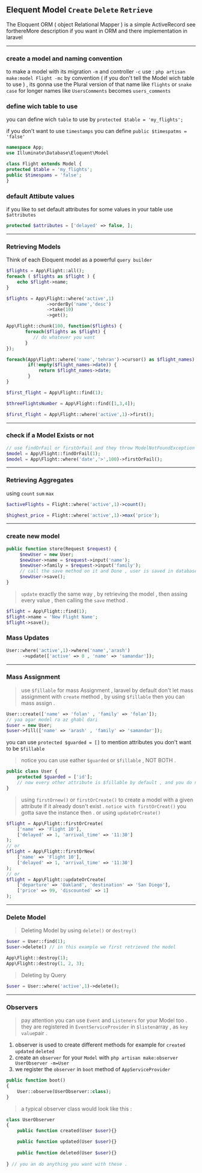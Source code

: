 ## Elequent Model `Create` `Delete` `Retrieve`

The Eloquent ORM ( object Relational Mapper ) is a simple ActiveRecord
see forthereMore description if you want in ORM and there implementation in laravel

---

### create a model and naming convention

to make a model with its migration `-m` and controller `-c` use : `php artisan make:model Flight -mc`
by convention ( if you don't tell the Model wich table to use ) , its gonna use the Plural version of that name like `flights` or `snake case` for longer names like `UsersComments` becomes `users_comments`

### define wich table to use
you can define wich `table` to use by `protected $table = 'my_flights';`

if you don't want to use `timestamps` you can define `public $timespatms = 'false'`

```php
namespace App;
use Illuminate\Database\Eloquent\Model

class Flight extends Model {
protected $table = 'my_flights';
public $timespams = 'false';
}
```

### default Attibute values
if you like to set default attributes for some values in your table use `$attributes`

```php
protected $attributes = ['delayed' => false, ];
```

---


### Retrieving Models
Think of each Eloquent model as a powerful `query builder`

```php
$flights = App\Flight::all();
foreach ( $flights as $flight ) {
    echo $flight->name;
}
```

```php
$flights = App\Flight::where('active',1)
               ->orderBy('name','desc')
               ->take(10)
               ->get();
```


```php
App\Flight::chunk(100, function($flights) {
       foreach($flights as $flight) {
          // do whatever you want
       }
});
```

```php
foreach(App\Flight::where('name','tehran')->cursor() as $flight_names) {
        if(!empty($flight_names->date)) {
            return $flight_names->date;
        }
}
```

```php
$first_flight = App\Flight::find(1);

$threeFlightsNumber = App\Flight::find([1,3,4]);

$first_flight = App\Flight::where('active',1)->first();
```

---


### check if a Model Exists or not

```php
// use findOrFail or firstOrFail and they throw ModelNotFoundException if a Model does not exist , it would return page not found or 404
$model = App\Flight::findOrFail(1);
$model = App\Flight::where('date','>',100)->firstOrFail();
```

---

### Retrieving Aggregates

using `count` `sum` `max`

```php
$activeFlights = Flight::where('active',1)->count();

$highest_price = Flight::where('active',1)->max('price');
```

---

### create new model
```php
public function store(Request $request) {
     $newUser = new User;
     $newUser->name = $request->input('name');
     $newUser->family = $request->input('family');
     // call the save method on it and Done , user is saved in database .
     $newUser->save();
}
```

> `update` exactly the same way , by retrieving the model , then assing every value , then calling the `save` method .

```php
$flight = App\Flight::find(1);
$flight->name = 'New Flight Name';
$flight->save();
```

### Mass Updates
```php
User::where('active',1)->where('name','arash')
      ->update(['active' => 0 , 'name' => 'samandar']);
```

---

### Mass Assignment
> use `$fillable` for mass Assignment , laravel by default don't let mass assignment with
> `create` method , by using `$fillable` then you can mass assign .

```php
User::create(['name' => 'folan' , 'family' => 'folan']);
// yaa agar model ra az ghabl dari 
$user = new User;
$user->fill(['name' => 'arash' , 'family' => 'samandar']);
```

you can use `protected $guarded = []` to mention attributes you don't want to be `$fillable` 

> notice you can use eather `$guarded` or `$fillable` , NOT BOTH .

```php
public class User {
    protected $guarded = ['id'];
    // now every other attribute is $fillable by default , and you do not need to define $fillable again . 
}
```


> using `firstOrnew()` or `firstOrCreate()` to create a model with a given attribute if it already dosn't exist . `notice with firstOrCreat()` you gotta save the instance then .
> or using `updateOrCreate()`

```php
$flight = App\Flight::firstOrCreate(
    ['name' => 'Flight 10'],
    ['delayed' => 1, 'arrival_time' => '11:30']
);
// or
$flight = App\Flight::firstOrNew(
    ['name' => 'Flight 10'],
    ['delayed' => 1, 'arrival_time' => '11:30']
);
// or
$flight = App\Flight::updateOrCreate(
    ['departure' => 'Oakland', 'destination' => 'San Diego'],
    ['price' => 99, 'discounted' => 1]
);
```

---

### Delete Model
> Deleting Model by using `delete()` or `destroy()`
```php
$user = User::find(1);
$user->delete() // in this example we first retrieved the model

App\Flight::destroy(1);
App\Flight::destroy(1, 2, 3);
```

> Deleting by Query
```php
$user = User::where('active',1)->delete();
```

---

### Observers
> pay attention you can use `Event` and `Listeners` for your Model too . they are registered in `EventServiceProvider` in `$listen`array , as `key` `value`pair .
1. observer is used to create different methods for example for `created` `updated` `deleted` 
1. create an `observer` for your `Model` with `php artisan make:observer UserObserver -m=User` 
1. we register the `observer` in `boot` method of `AppServiceProvider`
```php
public function boot()
{
    User::observe(UserObserver::class);
}
```

> a typical observer class would look like this :

```php
class UserObserver
{
    public function created(User $user){}

    public function updated(User $user){}
    
    public function deleted(User $user){}
    
} // you an do anything you want with these .
```
